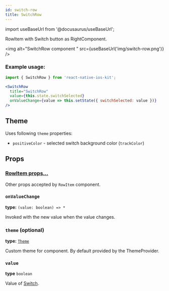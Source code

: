 ```yaml
---
id: switch-row
title: SwitchRow
---
```

import useBaseUrl from '@docusaurus/useBaseUrl';

RowItem with Switch button as RightComponent.

<img alt="SwitchRow component " src={useBaseUrl('img/switch-row.png')} />

### Example usage:
```jsx
import { SwitchRow } from 'react-native-ios-kit';

<SwitchRow
  title="SwitchRow"
  value={this.state.switchSelected}
  onValueChange={value => this.setState({ switchSelected: value })}
/>
```

## Theme
Uses following `theme` properties:
- `positiveColor` - selected switch background color (`trackColor`)

## Props

### [RowItem props...](row-item.html#props)

Other props accepted by `RowItem` component.

### `onValueChange`
**type:** `(value: boolean) => *`

Invoked with the new value when the value changes.

### `theme` (optional)
**type:** [`Theme`](theme.html)

Custom theme for component. By default provided by the ThemeProvider.

### `value`
**type** `boolean`

Value of [Switch](switch.html).
